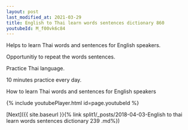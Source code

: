 ```yaml
---
layout: post
last_modified_at: 2021-03-29
title: English to Thai learn words sentences dictionary 860 
youtubeId: M_f00vk6c84
---
```

 
 
Helps to learn Thai words and sentences for English speakers.

Opportunitiy to repeat the words sentences. 

Practice Thai language. 
 
10 minutes practice every day. 
 
How to learn Thai words and sentences for English speakers 
 
{% include youtubePlayer.html id=page.youtubeId %}
 
 
[Next]({{ site.baseurl }}{% link  split1/_posts/2018-04-03-English to thai learn words sentences dictionary 239 .md%})
 

